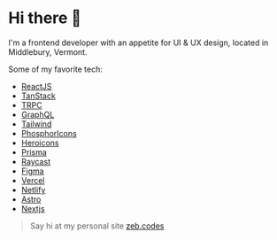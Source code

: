 # Hi there 👋

I'm a frontend developer with an appetite for UI & UX design, located in Middlebury, Vermont.

Some of my favorite tech:
- [ReactJS](https://reactjs.org/)
- [TanStack](https://tanstack.com/)
- [TRPC](https://trpc.io/)
- [GraphQL](https://graphql.org/)
- [Tailwind](https://tailwindcss.com/)
- [PhosphorIcons](https://phosphoricons.com/)
- [Heroicons](https://heroicons.com/) 
- [Prisma](https://www.prisma.io/)
- [Raycast](https://www.raycast.com/)
- [Figma](http://figma.com/)
- [Vercel](https://vercel.com/)
- [Netlify](https://www.netlify.com/)
- [Astro](https://astro.build/)
- [Nextjs](https://nextjs.org/)

> Say hi at my personal site [zeb.codes](https://zeb.codes) 
